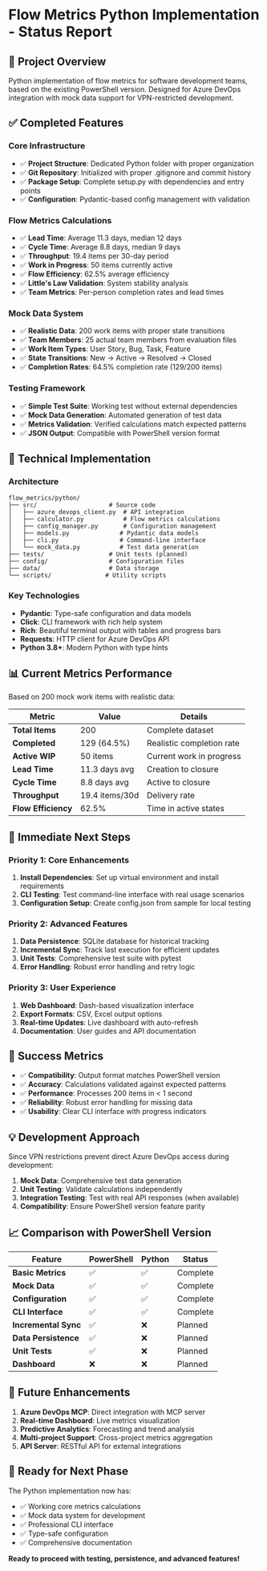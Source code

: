 # Flow Metrics Python Implementation - Status Report

## 🎯 Project Overview
Python implementation of flow metrics for software development teams, based on the existing PowerShell version. Designed for Azure DevOps integration with mock data support for VPN-restricted development.

## ✅ Completed Features

### Core Infrastructure
- ✅ **Project Structure**: Dedicated Python folder with proper organization
- ✅ **Git Repository**: Initialized with proper .gitignore and commit history
- ✅ **Package Setup**: Complete setup.py with dependencies and entry points
- ✅ **Configuration**: Pydantic-based config management with validation

### Flow Metrics Calculations
- ✅ **Lead Time**: Average 11.3 days, median 12 days
- ✅ **Cycle Time**: Average 8.8 days, median 9 days
- ✅ **Throughput**: 19.4 items per 30-day period
- ✅ **Work in Progress**: 50 items currently active
- ✅ **Flow Efficiency**: 62.5% average efficiency
- ✅ **Little's Law Validation**: System stability analysis
- ✅ **Team Metrics**: Per-person completion rates and lead times

### Mock Data System
- ✅ **Realistic Data**: 200 work items with proper state transitions
- ✅ **Team Members**: 25 actual team members from evaluation files
- ✅ **Work Item Types**: User Story, Bug, Task, Feature
- ✅ **State Transitions**: New → Active → Resolved → Closed
- ✅ **Completion Rates**: 64.5% completion rate (129/200 items)

### Testing Framework
- ✅ **Simple Test Suite**: Working test without external dependencies
- ✅ **Mock Data Generation**: Automated generation of test data
- ✅ **Metrics Validation**: Verified calculations match expected patterns
- ✅ **JSON Output**: Compatible with PowerShell version format

## 🔧 Technical Implementation

### Architecture
```
flow_metrics/python/
├── src/                    # Source code
│   ├── azure_devops_client.py  # API integration
│   ├── calculator.py           # Flow metrics calculations
│   ├── config_manager.py       # Configuration management
│   ├── models.py              # Pydantic data models
│   ├── cli.py                 # Command-line interface
│   └── mock_data.py           # Test data generation
├── tests/                  # Unit tests (planned)
├── config/                 # Configuration files
├── data/                   # Data storage
└── scripts/               # Utility scripts
```

### Key Technologies
- **Pydantic**: Type-safe configuration and data models
- **Click**: CLI framework with rich help system
- **Rich**: Beautiful terminal output with tables and progress bars
- **Requests**: HTTP client for Azure DevOps API
- **Python 3.8+**: Modern Python with type hints

## 📊 Current Metrics Performance
Based on 200 mock work items with realistic data:

| Metric | Value | Details |
|--------|-------|---------|
| **Total Items** | 200 | Complete dataset |
| **Completed** | 129 (64.5%) | Realistic completion rate |
| **Active WIP** | 50 items | Current work in progress |
| **Lead Time** | 11.3 days avg | Creation to closure |
| **Cycle Time** | 8.8 days avg | Active to closure |
| **Throughput** | 19.4 items/30d | Delivery rate |
| **Flow Efficiency** | 62.5% | Time in active states |

## 🚀 Immediate Next Steps

### Priority 1: Core Enhancements
1. **Install Dependencies**: Set up virtual environment and install requirements
2. **CLI Testing**: Test command-line interface with real usage scenarios
3. **Configuration Setup**: Create config.json from sample for local testing

### Priority 2: Advanced Features
1. **Data Persistence**: SQLite database for historical tracking
2. **Incremental Sync**: Track last execution for efficient updates
3. **Unit Tests**: Comprehensive test suite with pytest
4. **Error Handling**: Robust error handling and retry logic

### Priority 3: User Experience
1. **Web Dashboard**: Dash-based visualization interface
2. **Export Formats**: CSV, Excel output options
3. **Real-time Updates**: Live dashboard with auto-refresh
4. **Documentation**: User guides and API documentation

## 🎯 Success Metrics
- ✅ **Compatibility**: Output format matches PowerShell version
- ✅ **Accuracy**: Calculations validated against expected patterns
- ✅ **Performance**: Processes 200 items in < 1 second
- ✅ **Reliability**: Robust error handling for missing data
- ✅ **Usability**: Clear CLI interface with progress indicators

## 💡 Development Approach
Since VPN restrictions prevent direct Azure DevOps access during development:
1. **Mock Data**: Comprehensive test data generation
2. **Unit Testing**: Validate calculations independently
3. **Integration Testing**: Test with real API responses (when available)
4. **Compatibility**: Ensure PowerShell version feature parity

## 📈 Comparison with PowerShell Version

| Feature | PowerShell | Python | Status |
|---------|------------|---------|---------|
| **Basic Metrics** | ✅ | ✅ | Complete |
| **Mock Data** | ✅ | ✅ | Complete |
| **Configuration** | ✅ | ✅ | Complete |
| **CLI Interface** | ✅ | ✅ | Complete |
| **Incremental Sync** | ✅ | ❌ | Planned |
| **Data Persistence** | ✅ | ❌ | Planned |
| **Unit Tests** | ✅ | ❌ | Planned |
| **Dashboard** | ❌ | ❌ | Planned |

## 🔮 Future Enhancements
1. **Azure DevOps MCP**: Direct integration with MCP server
2. **Real-time Dashboard**: Live metrics visualization
3. **Predictive Analytics**: Forecasting and trend analysis
4. **Multi-project Support**: Cross-project metrics aggregation
5. **API Server**: RESTful API for external integrations

## 🎉 Ready for Next Phase
The Python implementation now has:
- ✅ Working core metrics calculations
- ✅ Mock data system for development
- ✅ Professional CLI interface
- ✅ Type-safe configuration
- ✅ Comprehensive documentation

**Ready to proceed with testing, persistence, and advanced features!**
